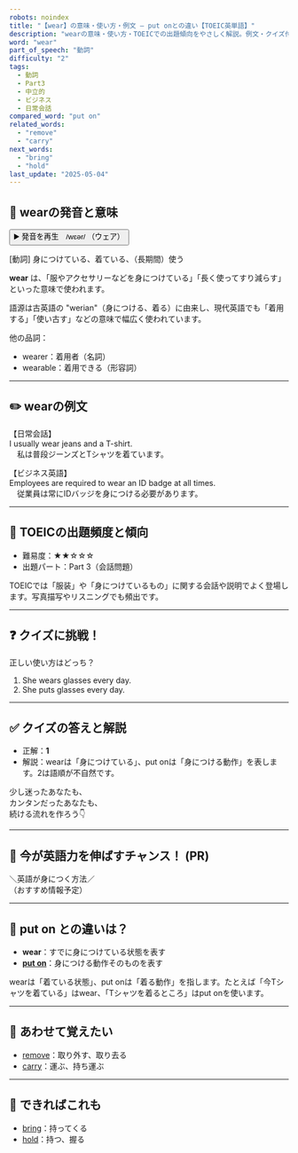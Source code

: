 ```yaml
---
robots: noindex
title: "【wear】の意味・使い方・例文 ― put onとの違い【TOEIC英単語】"
description: "wearの意味・使い方・TOEICでの出題傾向をやさしく解説。例文・クイズ付きでput onとの違いもわかりやすく学べます。"
word: "wear"
part_of_speech: "動詞"
difficulty: "2"
tags:
  - 動詞
  - Part3
  - 中立的
  - ビジネス
  - 日常会話
compared_word: "put on"
related_words:
  - "remove"
  - "carry"
next_words:
  - "bring"
  - "hold"
last_update: "2025-05-04"
---
```


## 🔰 wearの発音と意味

<button class="play-audio" onclick="playTTS('wear')">
  <span class="play-audio-main">
    ▶️ 発音を再生　/wɛər/
  </span>
  <span class="play-audio-sub">
    （ウェア）
  </span>
</button>

[動詞] 身につけている、着ている、（長期間）使う

**wear** は、「服やアクセサリーなどを身につけている」「長く使ってすり減らす」といった意味で使われます。

語源は古英語の "werian"（身につける、着る）に由来し、現代英語でも「着用する」「使い古す」などの意味で幅広く使われています。

他の品詞：  
- wearer：着用者（名詞）
- wearable：着用できる（形容詞）

---

## ✏️ wearの例文

【日常会話】  
I usually wear jeans and a T-shirt.  
　私は普段ジーンズとTシャツを着ています。

【ビジネス英語】  
Employees are required to wear an ID badge at all times.  
　従業員は常にIDバッジを身につける必要があります。

---

## 🎯 TOEICの出題頻度と傾向

- 難易度：★★☆☆☆
- 出題パート：Part 3（会話問題）

TOEICでは「服装」や「身につけているもの」に関する会話や説明でよく登場します。写真描写やリスニングでも頻出です。

---

## ❓ クイズに挑戦！

正しい使い方はどっち？

1. She wears glasses every day.  
2. She puts glasses every day.

---

## ✅ クイズの答えと解説

- 正解：**1**
- 解説：wearは「身につけている」、put onは「身につける動作」を表します。2は語順が不自然です。

少し迷ったあなたも、  
カンタンだったあなたも、  
続ける流れを作ろう👇️

---

## 🚀 今が英語力を伸ばすチャンス！ (PR)

<div class="info-center">
＼英語が身につく方法／<br>  
（おすすめ情報予定）
</div>

---

## 🤔  put on との違いは？

- **wear**：すでに身につけている状態を表す
- **[put on](/word/put_on/)**：身につける動作そのものを表す

wearは「着ている状態」、put onは「着る動作」を指します。たとえば「今Tシャツを着ている」はwear、「Tシャツを着るところ」はput onを使います。

---

## 🧩 あわせて覚えたい

- [remove](/word/remove/)：取り外す、取り去る
- [carry](/word/carry/)：運ぶ、持ち運ぶ

---

## 📖 できればこれも

- [bring](/word/bring/)：持ってくる
- [hold](/word/hold/)：持つ、握る

<!-- cvid: aid26_bid00 -->
